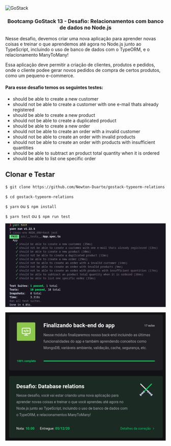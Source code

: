 <img alt="GoStack" src="https://storage.googleapis.com/golden-wind/bootcamp-gostack/header-desafios-new.png" />

<h3 align="center">Bootcamp GoStack 13 - Desafio: Relacionamentos com banco de dados no Node.js</h3>

Nesse desafio, devemos criar uma nova aplicação para aprender novas coisas e treinar o que aprendemos até agora no Node.js junto ao TypeScript, incluindo o uso de banco de dados com o TypeORM, e o relacionamento ManyToMany!

Essa aplicação deve permitir a criação de clientes, produtos e pedidos, onde o cliente podee gerar novos pedidos de compra de certos produtos, como um pequeno e-commerce.

#### Para esse desafio temos os seguintes testes:

- should be able to create a new customer
- should not be able to create a customer with one e-mail thats already registered
- should be able to create a new product
- should not be able to create a duplicated product
- should be able to create a new order
- should not be able to create an order with a invalid customer
- should not be able to create an order with invalid products
- should not be able to create an order with products with insufficient quantities
- should be able to subtract an product total quantity when it is ordered
- should be able to list one specific order

## Clonar e Testar

`$ git clone https://github.com/Newton-Duarte/gostack-typeorm-relations`

`$ cd gostack-typeorm-relations`

`$ yarn` ou `$ npm install`

`$ yarn test` ou `$ npm run test`

![Resultado dos testes](./tests-result.png)

![Resultado dos testes](./gostack-typeorm-relations.png)
